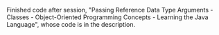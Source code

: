Finished code after session, "Passing Reference Data Type Arguments - Classes - Object-Oriented Programming Concepts - Learning the Java Language", whose code is in the description.
